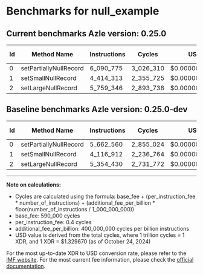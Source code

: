 # Benchmarks for null_example

## Current benchmarks Azle version: 0.25.0

| Id  | Method Name            | Instructions | Cycles    | USD           | USD/Million Calls | Change                            |
| --- | ---------------------- | ------------ | --------- | ------------- | ----------------- | --------------------------------- |
| 0   | setPartiallyNullRecord | 6_090_775    | 3_026_310 | $0.0000040240 | $4.02             | <font color="red">+428_215</font> |
| 1   | setSmallNullRecord     | 4_414_313    | 2_355_725 | $0.0000031323 | $3.13             | <font color="red">+297_401</font> |
| 2   | setLargeNullRecord     | 5_759_346    | 2_893_738 | $0.0000038477 | $3.84             | <font color="red">+404_916</font> |

## Baseline benchmarks Azle version: 0.25.0-dev

| Id  | Method Name            | Instructions | Cycles    | USD           | USD/Million Calls |
| --- | ---------------------- | ------------ | --------- | ------------- | ----------------- |
| 0   | setPartiallyNullRecord | 5_662_560    | 2_855_024 | $0.0000037962 | $3.79             |
| 1   | setSmallNullRecord     | 4_116_912    | 2_236_764 | $0.0000029742 | $2.97             |
| 2   | setLargeNullRecord     | 5_354_430    | 2_731_772 | $0.0000036324 | $3.63             |

---

**Note on calculations:**

- Cycles are calculated using the formula: base_fee + (per_instruction_fee \* number_of_instructions) + (additional_fee_per_billion \* floor(number_of_instructions / 1_000_000_000))
- base_fee: 590_000 cycles
- per_instruction_fee: 0.4 cycles
- additional_fee_per_billion: 400_000_000 cycles per billion instructions
- USD value is derived from the total cycles, where 1 trillion cycles = 1 XDR, and 1 XDR = $1.329670 (as of October 24, 2024)

For the most up-to-date XDR to USD conversion rate, please refer to the [IMF website](https://www.imf.org/external/np/fin/data/rms_sdrv.aspx).
For the most current fee information, please check the [official documentation](https://internetcomputer.org/docs/current/developer-docs/gas-cost#execution).
